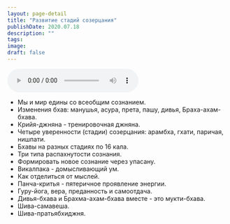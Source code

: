 ```yaml
---
layout: page-detail
title: "Развитие стадий созерцания"
publishDate: 2020.07.18
description: ""
tags:
image:
draft: false
---
```


<audio title="2020.07.18 - Развитие стадий созерцания.mp3" src="/upload/iblock/7bd/7bdee095baada383d7ce08a3be596cf5.mp3" controls=""></audio>

* Мы и мир едины со всеобщим сознанием.
* Изменения бхав: манушья, асура, прета, пашу, дивья, Браха-ахам-бхава.
* Крийя-джняна - тренировочная джняна.
* Четыре уверенности (стадии) созерцания: арамбха, гхати, паричая, нишпати.
* Бхавы на разных стадиях по 16 кала.
* Три типа распахнутости сознания.
* Формировать новое сознание через упасану.
* Викалпака - домысливающий ум.
* Как отделиться от мыслей.
* Панча-критья - пятеричное проявление энергии.
* Гуру-йога, вера, преданность и самоотдача.
* Дивья-бхава и Брахма-ахам-бхава вместе - это мукти-бхава.
* Шива-самавеша.
* Шива-пратьябхиджня.

  
